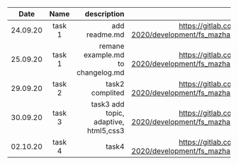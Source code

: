 | Date       | Name           | description      |  link|
| ------------- |:-------------:| --------------:|-------:|
| 24.09.20     | task 1         | add readme.md  |    https://gitlab.com/nc-samara-frontend-course-2020/development/fs_mazharov_alexandr/-/merge_requests/1    |
| 25.09.20     | task 1         | remane example.md to changelog.md|  https://gitlab.com/nc-samara-frontend-course-2020/development/fs_mazharov_alexandr/-/merge_requests/1     |
| 29.09.20     | task 2        | task2 complited |  https://gitlab.com/nc-samara-frontend-course-2020/development/fs_mazharov_alexandr/-/merge_requests/2     |
| 30.09.20     | task 3        | task3 add topic, adaptive, html5,css3 |  https://gitlab.com/nc-samara-frontend-course-2020/development/fs_mazharov_alexandr/-/merge_requests/3   |
| 02.10.20     | task 4        | task4 |  https://gitlab.com/nc-samara-frontend-course-2020/development/fs_mazharov_alexandr/-/merge_requests/4 |
